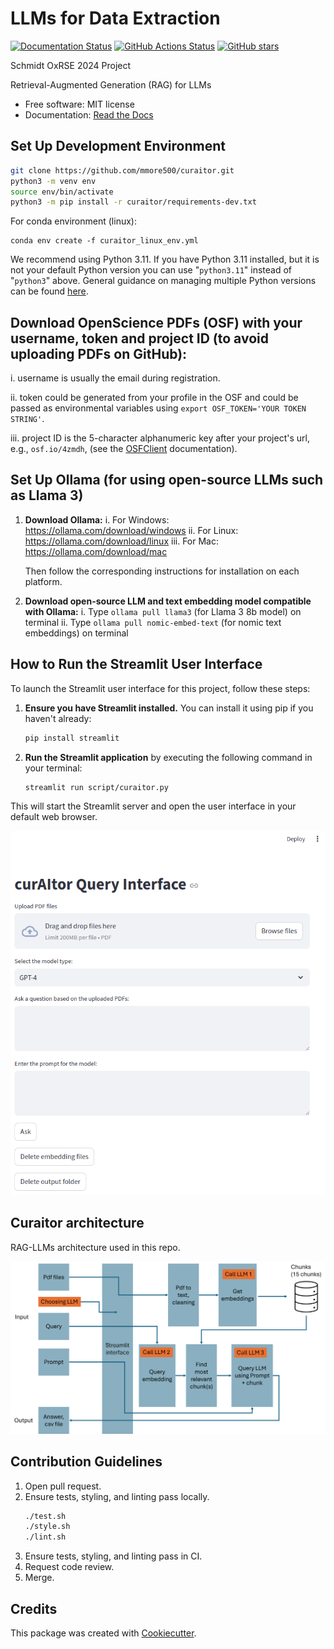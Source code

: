 # LLMs for Data Extraction

[![Documentation Status](https://readthedocs.org/projects/curaitor/badge/)](https://curaitor.readthedocs.io/en/latest/)
[![GitHub Actions Status](https://github.com/mmore500/curaitor/actions/workflows/ci.yaml/badge.svg)](https://github.com/mmore500/curaitor/actions/workflows/ci/)
[![GitHub stars](https://img.shields.io/github/stars/mmore500/curaitor.svg?style=flat-square&logo=github&label=Stars&logoColor=white)](https://github.com/mmore500/curaitor)

Schmidt OxRSE 2024 Project

Retrieval-Augmented Generation (RAG) for LLMs

-   Free software: MIT license
-   Documentation: [Read the Docs](https://curaitor.readthedocs.io/en/latest/)

## Set Up Development Environment

```bash
git clone https://github.com/mmore500/curaitor.git
python3 -m venv env
source env/bin/activate
python3 -m pip install -r curaitor/requirements-dev.txt
```

For conda environment (linux):
```
conda env create -f curaitor_linux_env.yml
```

We recommend using Python 3.11.
If you have Python 3.11 installed, but it is not your default Python version you can use "`python3.11`" instead of "`python3`" above. 
General guidance on managing multiple Python versions can be found [here](https://realpython.com/intro-to-pyenv/).

## Download OpenScience PDFs (OSF) with your username, token and project ID (to avoid uploading PDFs on GitHub):

   i. username is usually the email during registration.

   ii. token could be generated from your profile in the OSF and could be passed as environmental variables using
   `export OSF_TOKEN='YOUR TOKEN STRING'`. 

   iii. project ID is the 5-character alphanumeric key after your project's url, e.g., `osf.io/4zmdh`, (see the [OSFClient](https://osfclient.readthedocs.io/en/latest/cli-usage.html) documentation).

## Set Up Ollama (for using open-source LLMs such as Llama 3)

1. **Download Ollama:**
   i. For Windows: <https://ollama.com/download/windows>
   ii. For Linux: <https://ollama.com/download/linux>
   iii. For Mac: <https://ollama.com/download/mac>

   Then follow the corresponding instructions for installation on each platform.

2. **Download open-source LLM and text embedding model compatible with Ollama:**
   i. Type `ollama pull llama3` (for Llama 3 8b model) on terminal
   ii. Type `ollama pull nomic-embed-text` (for nomic text embeddings) on terminal

## How to Run the Streamlit User Interface

To launch the Streamlit user interface for this project, follow these steps:

1. **Ensure you have Streamlit installed.** You can install it using pip if you haven't already:

    ```sh
    pip install streamlit
    ```

2. **Run the Streamlit application** by executing the following command in your terminal:

    ```sh
    streamlit run script/curaitor.py
    ```

This will start the Streamlit server and open the user interface in your default web browser.

![Streamlit UI Screenshot](curaitor.png)

## Curaitor architecture

RAG-LLMs architecture used in this repo.

![Curator RAG-LLMs](Curaitor_architecture.png)

## Contribution Guidelines

1. Open pull request.
2. Ensure tests, styling, and linting pass locally.
   ```bash
   ./test.sh
   ./style.sh
   ./lint.sh
   ``` 
3. Ensure tests, styling, and linting pass in CI.
4. Request code review.
5. Merge.

## Credits

This package was created with [Cookiecutter](https://github.com/audreyr/cookiecutter).
